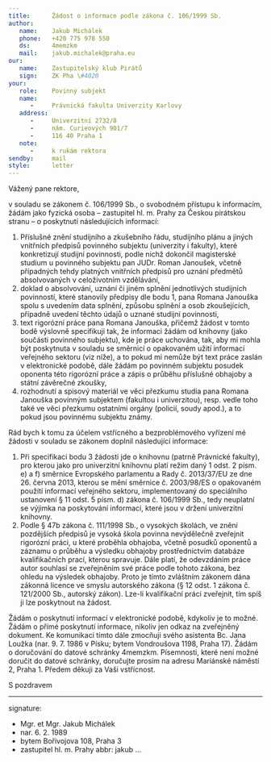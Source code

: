 ```yaml
---
title:      Žádost o informace podle zákona č. 106/1999 Sb.
author:
   name:    Jakub Michálek
   phone:   +420 775 978 550
   ds:      4memzkm
   mail:    jakub.michalek@praha.eu
our:
   name:    Zastupitelský klub Pirátů
   sign:    ZK Pha \#4020
your:
   role:    Povinný subjekt
   name:    
      -     Právnická fakulta Univerzity Karlovy
   address:
      -     Univerzitní 2732/8
      -     nám. Curieových 901/7
      -     116 40 Praha 1
   note:
      -     k rukám rektora
sendby:     mail
style:      letter
---
```


Vážený pane rektore,

v souladu se zákonem č. 106/1999 Sb., o svobodném přístupu k informacím, žádám jako fyzická osoba – zastupitel hl. m. Prahy za Českou pirátskou stranu –  o poskytnutí následujících informací:

1. Příslušné znění studijního a zkušebního řádu, studijního plánu a jiných vnitřních předpisů povinného subjektu (univerzity i fakulty), které konkretizují studijní povinnosti, podle nichž dokončil magisterské studium u povinného subjektu pan JUDr. Roman Janoušek, včetně případných tehdy platných vnitřních předpisů pro uznání předmětů absolvovaných v celoživotním vzdělávání,
2. doklad o absolvování, uznání či jiném splnění jednotlivých studijních povinností, které stanovily předpisy dle bodu 1, pana Romana Janouška spolu s uvedením data splnění, způsobu splnění a osob zkoušejících, případně uvedení těchto údajů o uznané studijní povinnosti,
3. text rigorózní práce pana Romana Janouška, přičemž žádost v tomto bodě výslovně specifikuji tak, že informaci žádám od knihovny (jako součásti povinného subjektu), kde je práce uchována, tak, aby mi mohla být poskytnuta v souladu se směrnicí o opakovaném užití informací veřejného sektoru (viz níže), a to pokud mi nemůže být text práce zaslán v elektronické podobě, dále žádám po povinném subjektu posudek oponenta této rigorózní práce a zápis o průběhu příslušné obhajoby a státní závěrečné zkoušky,
4. rozhodnutí a spisový materiál ve věci přezkumu studia pana Romana Janouška povinným subjektem (fakultou i univerzitou), resp. vedle toho také ve věci přezkumu ostatními orgány (policií, soudy apod.), a to pokud jsou povinnému subjektu známy. 

Rád bych k tomu za účelem vstřícného a bezproblémového vyřízení mé žádosti v souladu se zákonem doplnil následující informace:

1. Při specifikaci bodu 3 žádosti jde o knihovnu (patrně Právnické fakulty), pro kterou jako pro univerzitní knihovnu platí režim daný 1 odst. 2 písm. e) a f) směrnice Evropského parlamentu a Rady č. 2013/37/EU ze dne 26. června 2013, kterou se mění směrnice č. 2003/98/ES o opakovaném použití informací veřejného sektoru, implementovaný do speciálního ustanovení § 11 odst. 5 písm. d) zákona č. 106/1999 Sb., tedy neuplatní se výjimka na poskytování informací, které jsou v držení univerzitní knihovny.
2. Podle § 47b zákona č. 111/1998 Sb., o vysokých školách, ve znění pozdějších předpisů je vysoká škola povinna nevýdělečně zveřejnit rigorózní práci, u které proběhla obhajoba, včetně posudků oponentů a záznamu o průběhu a výsledku obhajoby prostřednictvím databáze kvalifikačních prací, kterou spravuje. Dále platí, že odevzdáním práce autor souhlasí se zveřejněním své práce podle tohoto zákona, bez ohledu na výsledek obhajoby. Proto je tímto zvláštním zákonem dána zákonná licence ve smyslu autorského zákona (§ 12 odst. 1 zákona č. 121/2000 Sb., autorský zákon). Lze-li kvalifikační práci zveřejnit, tím spíš ji lze poskytnout na žádost.

Žádám o poskytnutí informací v elektronické podobě, kdykoliv je to možné. Žádám o přímé poskytnutí informace, nikoliv jen odkaz na zveřejněný dokument. Ke komunikaci tímto dále zmocňuji svého asistenta Bc. Jana Loužka (nar. 9. 7. 1986 v Písku; bytem Vondroušova 1198, Praha 17). Žádám o doručování do datové schránky 4memzkm. Písemnosti, které není možné doručit do datové schránky, doručujte prosím na adresu Mariánské náměstí 2, Praha 1. Předem děkuji za Vaši vstřícnost.

S pozdravem

---
signature: 
  - Mgr. et Mgr. Jakub Michálek
  - nar. 6. 2. 1989
  - bytem Bořivojova 108, Praha 3
  - zastupitel hl. m. Prahy
abbr:       jakub
...

